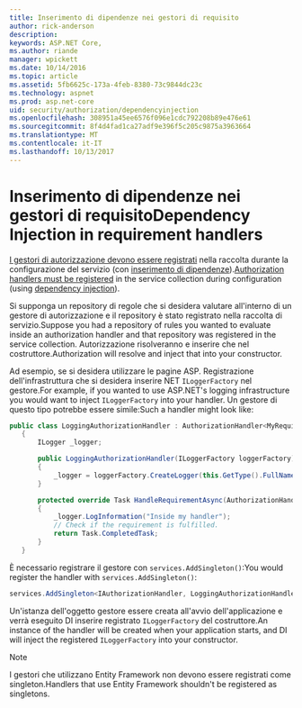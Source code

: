 ```yaml
---
title: Inserimento di dipendenze nei gestori di requisito
author: rick-anderson
description: 
keywords: ASP.NET Core,
ms.author: riande
manager: wpickett
ms.date: 10/14/2016
ms.topic: article
ms.assetid: 5fb6625c-173a-4feb-8380-73c9844dc23c
ms.technology: aspnet
ms.prod: asp.net-core
uid: security/authorization/dependencyinjection
ms.openlocfilehash: 308951a45ee6576f096e1cdc792208b89e476e61
ms.sourcegitcommit: 8f4d4fad1ca27adf9e396f5c205c9875a3963664
ms.translationtype: MT
ms.contentlocale: it-IT
ms.lasthandoff: 10/13/2017
---
```

# <a name="dependency-injection-in-requirement-handlers"></a><span data-ttu-id="53029-103">Inserimento di dipendenze nei gestori di requisito</span><span class="sxs-lookup"><span data-stu-id="53029-103">Dependency Injection in requirement handlers</span></span>

<a name="security-authorization-di"></a>

<span data-ttu-id="53029-104">[I gestori di autorizzazione devono essere registrati](policies.md#security-authorization-policies-based-handler-registration) nella raccolta durante la configurazione del servizio (con [inserimento di dipendenze](../../fundamentals/dependency-injection.md#fundamentals-dependency-injection)).</span><span class="sxs-lookup"><span data-stu-id="53029-104">[Authorization handlers must be registered](policies.md#security-authorization-policies-based-handler-registration) in the service collection during configuration (using [dependency injection](../../fundamentals/dependency-injection.md#fundamentals-dependency-injection)).</span></span>

<span data-ttu-id="53029-105">Si supponga un repository di regole che si desidera valutare all'interno di un gestore di autorizzazione e il repository è stato registrato nella raccolta di servizio.</span><span class="sxs-lookup"><span data-stu-id="53029-105">Suppose you had a repository of rules you wanted to evaluate inside an authorization handler and that repository was registered in the service collection.</span></span>  <span data-ttu-id="53029-106">Autorizzazione risolveranno e inserire che nel costruttore.</span><span class="sxs-lookup"><span data-stu-id="53029-106">Authorization will resolve and inject that into your constructor.</span></span>

<span data-ttu-id="53029-107">Ad esempio, se si desidera utilizzare le pagine ASP. Registrazione dell'infrastruttura che si desidera inserire NET `ILoggerFactory` nel gestore.</span><span class="sxs-lookup"><span data-stu-id="53029-107">For example, if you wanted to use ASP.NET's logging infrastructure you would want to inject `ILoggerFactory` into your handler.</span></span> <span data-ttu-id="53029-108">Un gestore di questo tipo potrebbe essere simile:</span><span class="sxs-lookup"><span data-stu-id="53029-108">Such a handler might look like:</span></span>

```csharp
public class LoggingAuthorizationHandler : AuthorizationHandler<MyRequirement>
   {
       ILogger _logger;

       public LoggingAuthorizationHandler(ILoggerFactory loggerFactory)
       {
           _logger = loggerFactory.CreateLogger(this.GetType().FullName);
       }

       protected override Task HandleRequirementAsync(AuthorizationHandlerContext context, MyRequirement requirement)
       {
           _logger.LogInformation("Inside my handler");
           // Check if the requirement is fulfilled.
           return Task.CompletedTask;
       }
   }
   ```

<span data-ttu-id="53029-109">È necessario registrare il gestore con `services.AddSingleton()`:</span><span class="sxs-lookup"><span data-stu-id="53029-109">You would register the handler with `services.AddSingleton()`:</span></span>

```csharp
services.AddSingleton<IAuthorizationHandler, LoggingAuthorizationHandler>();
   ```

<span data-ttu-id="53029-110">Un'istanza dell'oggetto gestore essere creata all'avvio dell'applicazione e verrà eseguito DI inserire registrato `ILoggerFactory` del costruttore.</span><span class="sxs-lookup"><span data-stu-id="53029-110">An instance of the handler will be created when your application starts, and DI will inject the registered `ILoggerFactory` into your constructor.</span></span>

> [!NOTE]
> <span data-ttu-id="53029-111">I gestori che utilizzano Entity Framework non devono essere registrati come singleton.</span><span class="sxs-lookup"><span data-stu-id="53029-111">Handlers that use Entity Framework shouldn't be registered as singletons.</span></span>
